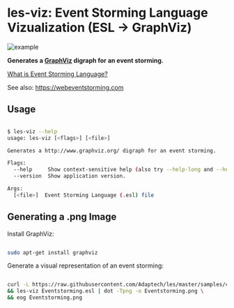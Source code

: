 # les-viz: Event Storming Language Vizualization (ESL -> GraphViz)

![example](consentaur-example.png)

**Generates a [GraphViz](http://www.graphviz.org/) digraph for an event storming.**

[What is Event Storming Language?](https://docs.letseventsource.org/faq/eventmarkdown/)

See also: https://webeventstorming.com

## Usage

```bash

$ les-viz --help
usage: les-viz [<flags>] [<file>]

Generates a http://www.graphviz.org/ digraph for an event storming.

Flags:
  --help     Show context-sensitive help (also try --help-long and --help-man).
  --version  Show application version.

Args:
  [<file>]  Event Storming Language (.esl) file

```

## Generating a .png Image

Install GraphViz:

```bash

sudo apt-get install graphviz

```

Generate a visual representation of an event storming:

```bash

curl -L https://raw.githubusercontent.com/Adaptech/les/master/samples/consentaur/Eventstorming.esl > Eventstorming.esl \
&& les-viz Eventstorming.esl | dot -Tpng -o Eventstorming.png \
&& eog Eventstorming.png

```
